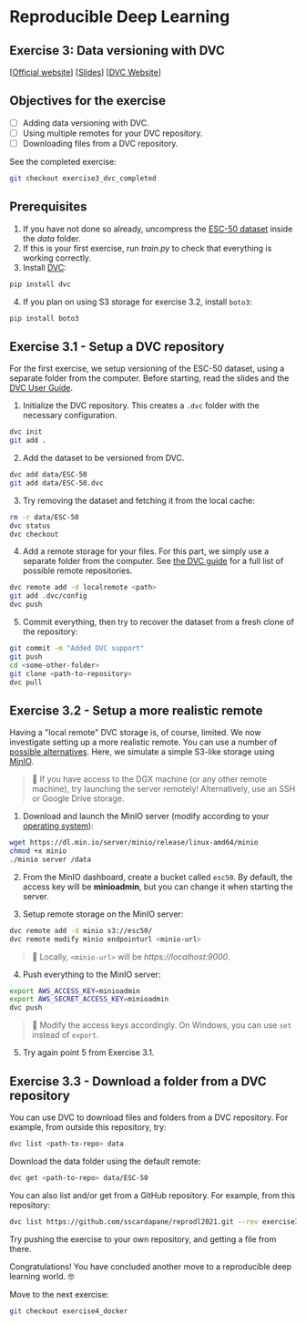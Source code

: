 # Reproducible Deep Learning
## Exercise 3: Data versioning with DVC
[[Official website](https://www.sscardapane.it/teaching/reproducibledl/)] [[Slides](https://docs.google.com/presentation/d/1jUFz212lZvwqDibiCRoOcm-40ANPXI1dKlF8t7PD1Is/edit?usp=sharing)] [[DVC Website](http://dvc.org/)]

## Objectives for the exercise

- [ ] Adding data versioning with DVC.
- [ ] Using multiple remotes for your DVC repository.
- [ ] Downloading files from a DVC repository.

See the completed exercise:

```bash
git checkout exercise3_dvc_completed
```

## Prerequisites

1. If you have not done so already, uncompress the [ESC-50 dataset](https://github.com/karolpiczak/ESC-50) inside the *data* folder.
2. If this is your first exercise, run *train.py* to check that everything is working correctly.
3. Install [DVC](http://dvc.org/):

```bash
pip install dvc
```

4. If you plan on using S3 storage for exercise 3.2, install `boto3`:

```bash
pip install boto3
```

## Exercise 3.1 - Setup a DVC repository

For the first exercise, we setup versioning of the ESC-50 dataset, using a separate folder from the computer. Before starting, read the slides and the [DVC User Guide](https://dvc.org/doc/start/data-and-model-versioning).

1. Initialize the DVC repository. This creates a `.dvc` folder with the necessary configuration.

```bash
dvc init
git add .
```

2. Add the dataset to be versioned from DVC.

```bash
dvc add data/ESC-50
git add data/ESC-50.dvc
```

3. Try removing the dataset and fetching it from the local cache:

```bash
rm -r data/ESC-50
dvc status
dvc checkout
```

4. Add a remote storage for your files. For this part, we simply use a separate folder from the computer. See [the DVC guide](https://dvc.org/doc/command-reference/remote/add) for a full list of possible remote repositories.

```bash
dvc remote add -d localremote <path>
git add .dvc/config
dvc push
```

5. Commit everything, then try to recover the dataset from a fresh clone of the repository:

```bash
git commit -m "Added DVC support"
git push
cd <some-other-folder>
git clone <path-to-repository>
dvc pull
```

## Exercise 3.2 - Setup a more realistic remote

Having a "local remote" DVC storage is, of course, limited. We now investigate setting up a more realistic remote. You can use a number of [possible alternatives](https://dvc.org/doc/command-reference/remote/add). Here, we simulate a simple S3-like storage using [MinIO](https://docs.min.io/docs/minio-quickstart-guide.html).

> :speech_balloon: If you have access to the DGX machine (or any other remote machine), try launching the server remotely! Alternatively, use an SSH or Google Drive storage.

1. Download and launch the MinIO server (modify according to your [operating system](https://docs.min.io/docs/minio-quickstart-guide.html)):

```bash
wget https://dl.min.io/server/minio/release/linux-amd64/minio
chmod +x minio
./minio server /data
```

2. From the MinIO dashboard, create a bucket called `esc50`. By default, the access key will be **minioadmin**, but you can change it when starting the server.

3. Setup remote storage on the MinIO server:

```bash
dvc remote add -d minio s3://esc50/
dvc remote modify minio endpointurl <minio-url>
```

> :speech_balloon: Locally, `<minio-url>` will be *https://localhost:9000*.

4. Push everything to the MinIO server:

```bash
export AWS_ACCESS_KEY=minioadmin
export AWS_SECRET_ACCESS_KEY=minioadmin
dvc push
```

> :speech_balloon: Modify the access keys accordingly. On Windows, you can use `set` instead of `export`.

5. Try again point 5 from Exercise 3.1.

## Exercise 3.3 - Download a folder from a DVC repository

You can use DVC to download files and folders from a DVC repository. For example, from outside this repository, try:

```bash
dvc list <path-to-repo> data
```

Download the data folder using the default remote:

```bash
dvc get <path-to-repo> data/ESC-50
```

You can also list and/or get from a GitHub repository. For example, from this repository:

```bash
dvc list https://github.com/sscardapane/reprodl2021.git --rev exercise3_dvc_completed data
```

Try pushing the exercise to your own repository, and getting a file from there.

Congratulations! You have concluded another move to a reproducible deep learning world. :nerd_face:

Move to the next exercise:


```bash
git checkout exercise4_docker